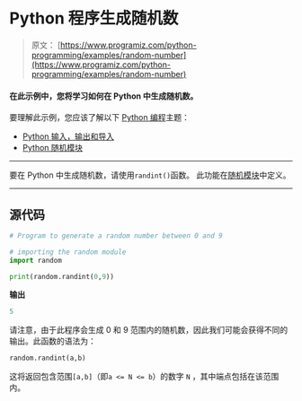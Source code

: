 # Python 程序生成随机数

> 原文： [https://www.programiz.com/python-programming/examples/random-number](https://www.programiz.com/python-programming/examples/random-number)

#### 在此示例中，您将学习如何在 Python 中生成随机数。

要理解此示例，您应该了解以下 [Python 编程](/python-programming "Python tutorial")主题：

*   [Python 输入，输出和导入](/python-programming/input-output-import)
*   [Python 随机模块](/python-programming/modules/random)

* * *

要在 Python 中生成随机数，请使用`randint()`函数。 此功能在[随机模块](https://docs.python.org/3.6/library/random.html "Generate pseudo-random numbers")中定义。

* * *

## 源代码

```py
# Program to generate a random number between 0 and 9

# importing the random module
import random

print(random.randint(0,9)) 
```

**输出**

```py
5

```

请注意，由于此程序会生成 0 和 9 范围内的随机数，因此我们可能会获得不同的输出。此函数的语法为：

```py
random.randint(a,b)

```

这将返回包含范围`[a,b]`（即`a <= N <= b`）的数字 `N` ，其中端点包括在该范围内。